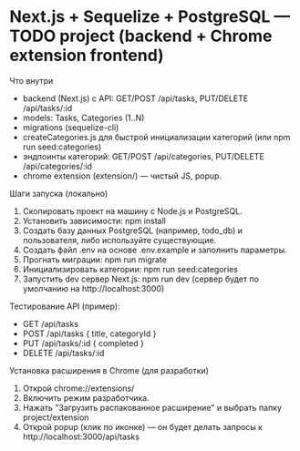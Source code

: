 # Next.js + Sequelize + PostgreSQL — TODO project (backend + Chrome extension frontend)

Что внутри

- backend (Next.js) с API: GET/POST /api/tasks, PUT/DELETE /api/tasks/:id
- models: Tasks, Categories (1..N)
- migrations (sequelize-cli)
- createCategories.js для быстрой инициализации категорий (или npm run seed:categories)
- эндпоинты категорий: GET/POST /api/categories, PUT/DELETE /api/categories/:id
- chrome extension (extension/) — чистый JS, popup.


Шаги запуска (локально)

1. Скопировать проект на машину с Node.js и PostgreSQL.
2. Установить зависимости:
   npm install
3. Создать базу данных PostgreSQL (например, todo_db) и пользователя, либо используйте существующие.
4. Создать файл .env на основе .env.example и заполнить параметры.
5. Прогнать миграции:
   npm run migrate
6. Инициализировать категории:
   npm run seed:categories
7. Запустить dev сервер Next.js:
   npm run dev
   (сервер будет по умолчанию на http://localhost:3000)

Тестирование API (пример):

- GET /api/tasks
- POST /api/tasks { title, categoryId }
- PUT /api/tasks/:id { completed }
- DELETE /api/tasks/:id

Установка расширения в Chrome (для разработки)

1. Открой chrome://extensions/
2. Включить режим разработчика.
3. Нажать "Загрузить распакованное расширение" и выбрать папку project/extension
4. Открой popup (клик по иконке) — он будет делать запросы к http://localhost:3000/api/tasks

